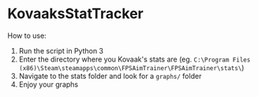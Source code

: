# KovaaksStatTracker

How to use:
1. Run the script in Python 3
2. Enter the directory where you Kovaak's stats are (eg. `C:\Program Files (x86)\Steam\steamapps\common\FPSAimTrainer\FPSAimTrainer\stats\`)
3. Navigate to the stats folder and look for a `graphs/` folder
4. Enjoy your graphs
